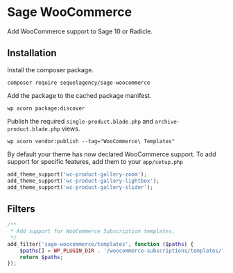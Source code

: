 # Sage WooCommerce

Add WooCommerce support to Sage 10 or Radicle.

## Installation

Install the composer package.

    composer require sequelagency/sage-woocommerce

Add the package to the cached package manifest.

    wp acorn package:discover

Publish the required `single-product.blade.php` and `archive-product.blade.php` views.

    wp acorn vendor:publish --tag="WooCommerce\ Templates"

By default your theme has now declared WooCommerce support. To add support for specific features, add them to your `app/setup.php`

```php
add_theme_support('wc-product-gallery-zoom');
add_theme_support('wc-product-gallery-lightbox');
add_theme_support('wc-product-gallery-slider');
```

## Filters

```php
/**
 * Add support for WooCommerce Subscription templates.
 */
add_filter('sage-woocommerce/templates', function ($paths) {
    $paths[] = WP_PLUGIN_DIR . '/woocommerce-subscriptions/templates/';
    return $paths;
});
```
